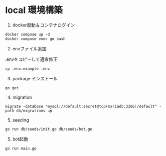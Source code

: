 # local 環境構築

1. docker起動＆コンテナログイン
```
docker compose up -d
docker compose exec go bash
```

2. envファイル追加

.envをコピーして適宜修正
```
cp .env.example .env
```

3. package インストール

```
go get

```

4. migration
```
migrate -database "mysql://default:secret@tcp(mariadb:3306)/default" -path db/migrations up

```
5. seeding
```
go run db/seeds/init.go db/seeds/bot.go
```

5. bot起動
```
go run main.go
```
